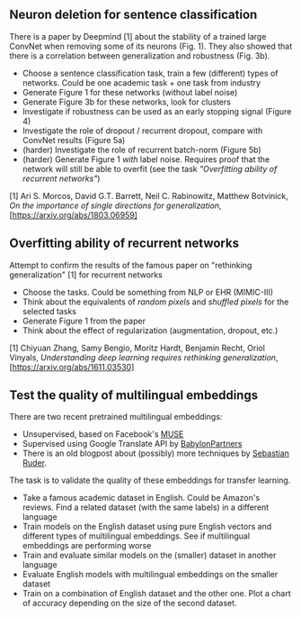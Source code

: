 ## Neuron deletion for sentence classification

There is a paper by Deepmind [1] about the stability of a trained large ConvNet when removing some of its neurons (Fig. 1). 
They also showed that there is a correlation between generalization and robustness (Fig. 3b).

* Choose a sentence classification task, train a few (different) types of networks. Could be one academic task + one task from industry
* Generate Figure 1 for these networks (without label noise) 
* Generate Figure 3b for these networks, look for clusters
* Investigate if robustness can be used as an early stopping signal (Figure 4)
* Investigate the role of dropout / recurrent dropout, compare with ConvNet results (Figure 5a)
* (harder) Investigate the role of recurrent batch-norm (Figure 5b)
* (harder) Generate Figure 1 _with_ label noise. Requires proof that the network will still be able to overfit (see the task _"Overfitting ability of recurrent networks"_)

[1] Ari S. Morcos, David G.T. Barrett, Neil C. Rabinowitz, Matthew Botvinick, _On the importance of single directions for generalization_,
[https://arxiv.org/abs/1803.06959]


## Overfitting ability of recurrent networks

Attempt to confirm the results of the famous paper on "rethinking generalization" [1] for recurrent networks

* Choose the tasks. Could be something from NLP or EHR (MIMIC-III)
* Think about the equivalents of _random pixels_ and _shuffled pixels_ for the selected tasks
* Generate Figure 1 from the paper
* Think about the effect of regularization (augmentation, dropout, etc.)

[1] Chiyuan Zhang, Samy Bengio, Moritz Hardt, Benjamin Recht, Oriol Vinyals, _Understanding deep learning requires rethinking generalization_, [https://arxiv.org/abs/1611.03530]


## Test the quality of multilingual embeddings

There are two recent pretrained multilingual embeddings:
* Unsupervised, based on Facebook's [MUSE](https://github.com/facebookresearch/MUSE)
* Supervised using Google Translate API by [BabylonPartners](https://github.com/Babylonpartners/fastText_multilingual/blob/master/README.md)
* There is an old blogpost about (possibly) more techniques by [Sebastian Ruder](http://ruder.io/cross-lingual-embeddings/).

The task is to validate the quality of these embeddings for transfer learning. 
* Take a famous academic dataset in English. Could be Amazon's reviews. Find a related dataset (with the same labels) in a different language
* Train models on the English dataset using pure English vectors and different types of multilingual embeddings. See if multilingual embeddings are performing worse
* Train and evaluate similar models on the (smaller) dataset in another language 
* Evaluate English models with multilingual embeddings on the smaller dataset
* Train on a combination of English dataset and the other one. Plot a chart of accuracy depending on the size of the second dataset.

